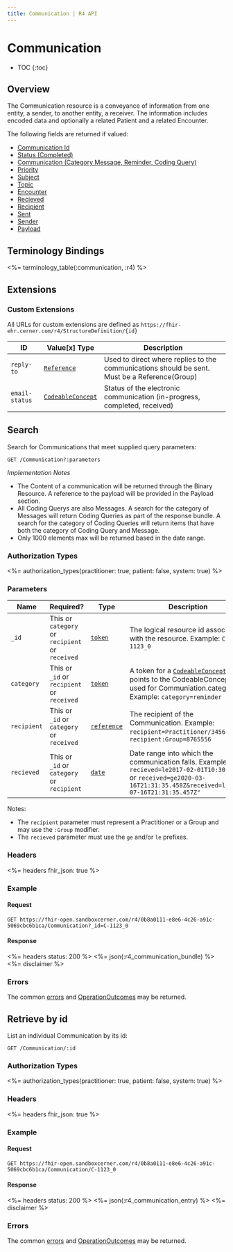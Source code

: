 ```yaml
---
title: Communication | R4 API
---
```


# Communication

* TOC
{:toc}

## Overview

The Communication resource is a conveyance of information from one entity, a sender, to another entity, a receiver. The information includes encoded data and optionally a related Patient and a related Encounter.

The following fields are returned if valued:

* [Communication Id](https://hl7.org/FHIR/communication-definitions.html#Communication.identifier)
* [Status (Completed)](https://hl7.org/FHIR/communication-definitions.html#Communication.status)
* [Communication (Category Message, Reminder, Coding Query)](https://hl7.org/FHIR/communication-definitions.html#Communication.category)
* [Priority](https://hl7.org/FHIR/communication-definitions.html#Communication.priority)
* [Subject](https://hl7.org/FHIR/communication-definitions.html#Communication.subject)
* [Topic](https://hl7.org/FHIR/communication-definitions.html#Communication.topic)
* [Encounter](https://hl7.org/FHIR/communication-definitions.html#Communication.encounter)
* [Recieved](https://hl7.org/FHIR/communication-definitions.html#Communication.received)
* [Recipient](https://hl7.org/FHIR/communication-definitions.html#Communication.recipient)
* [Sent](https://hl7.org/FHIR/communication-definitions.html#Communication.sent)
* [Sender](https://hl7.org/FHIR/communication-definitions.html#Communication.sender)
* [Payload](https://hl7.org/FHIR/communication-definitions.html#Communication.payload)

## Terminology Bindings

<%= terminology_table(:communication, :r4) %>

## Extensions

### Custom Extensions

All URLs for custom extensions are defined as `https://fhir-ehr.cerner.com/r4/StructureDefinition/{id}`

ID             | Value\[x] Type      | Description
---------------|---------------------|----------------------------------------------------------------------------------
`reply-to`     | [`Reference`]       | Used to direct where replies to the communications should be sent. Must be a Reference(Group)
`email-status` | [`CodeableConcept`] | Status of the electronic communication (in-progress, completed, received)

## Search

Search for Communications that meet supplied query parameters:

    GET /Communication?:parameters

_Implementation Notes_

* The Content of a communication will be returned through the Binary Resource. A reference to the payload will be provided in the Payload section.
* All Coding Querys are also Messages. A search for the category of Messages will return Coding Queries as part of the response bundle. A search for the category of Coding Queries will return items that have both the category of Coding Query and Message.
* Only 1000 elements max will be returned based in the date range.

### Authorization Types

<%= authorization_types(practitioner: true, patient: false, system: true) %>

### Parameters

 Name         | Required?                                       | Type          | Description
--------------|-------------------------------------------------|---------------|-----------------------------------------------------------------------------------------------------------------------------------------------
 `_id`        | This or `category` or `recipient` or `received` | [`token`]     | The logical resource id associated with the resource. Example: `C-1123_0`
 `category`   | This or `_id` or `recipient` or `received`      | [`token`]     | A token for a [`CodeableConcept`] that points to the CodeableConcept used for Communiation.category. Example: `category=reminder`
 `recipient`  | This or `_id` or `category`  or `received`      | [`reference`] | The recipient of the Communication. Example: `recipient=Practitioner/3456783` or `recipient:Group=8765556`
 `recieved`   | This or `_id` or `category`  or `recipient`     | [`date`]      | Date range into which the communication falls. Example: `recieved=le2017-02-01T10:30:00Z` or `received=ge2020-03-16T21:31:35.458Z&received=le2020-07-16T21:31:35.457Z"`

 Notes:

 * The `recipient` parameter must represent a Practitioner or a Group and may use the `:Group` modifier.
 * The `recieved` parameter must use the `ge` and/or `le` prefixes.

### Headers

<%= headers fhir_json: true %>

### Example

#### Request

    GET https://fhir-open.sandboxcerner.com/r4/0b8a0111-e8e6-4c26-a91c-5069cbc6b1ca/Communication?_id=C-1123_0

#### Response

<%= headers status: 200 %>
<%= json(:r4_communication_bundle) %>
<%= disclaimer %>

### Errors

The common [errors] and [OperationOutcomes] may be returned.

## Retrieve by id

List an individual Communication by its id:

    GET /Communication/:id

### Authorization Types

<%= authorization_types(practitioner: true, patient: false, system: true) %>

### Headers

<%= headers fhir_json: true %>

### Example

#### Request

    GET https://fhir-open.sandboxcerner.com/r4/0b8a0111-e8e6-4c26-a91c-5069cbc6b1ca/Communication/C-1123_0

#### Response

<%= headers status: 200 %>
<%= json(:r4_communication_entry) %>
<%= disclaimer %>

### Errors

The common [errors] and [OperationOutcomes] may be returned.


[`reference`]: https://hl7.org/fhir/R4/search.html#reference
[`token`]: https://hl7.org/fhir/R4/search.html#token
[`date`]: http://hl7.org/fhir/R4/search.html#date
[`CodeableConcept`]: http://hl7.org/fhir/R4/datatypes.html#codeableconcept
[errors]: ../../#client-errors
[OperationOutcomes]: https://hl7.org/fhir/R4/operationoutcome.html
